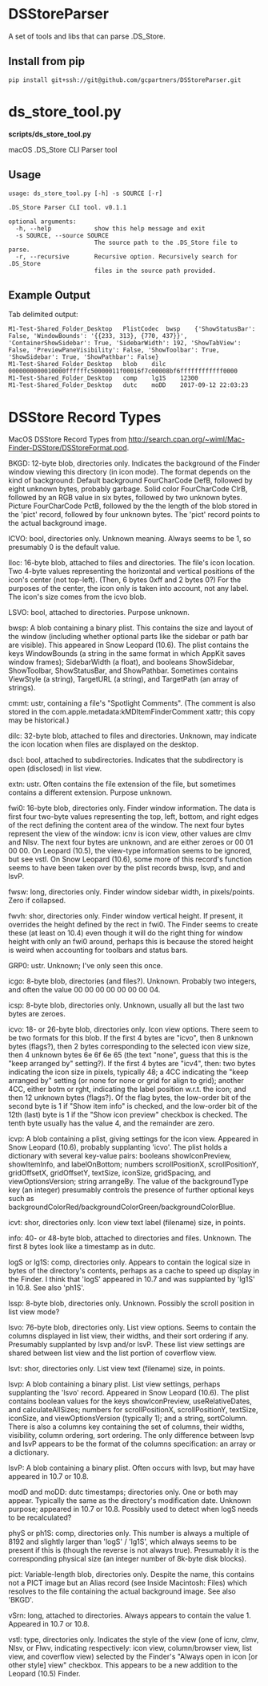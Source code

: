 # DSStoreParser
A set of tools and libs that can parse .DS_Store.

## Install from pip
`pip install git+ssh://git@github.com/gcpartners/DSStoreParser.git`

# ds_store_tool.py
**scripts/ds_store_tool.py**

macOS .DS_Store CLI Parser tool

## Usage
```
usage: ds_store_tool.py [-h] -s SOURCE [-r]

.DS_Store Parser CLI tool. v0.1.1

optional arguments:
  -h, --help            show this help message and exit
  -s SOURCE, --source SOURCE
                        The source path to the .DS_Store file to parse.
  -r, --recursive       Recursive option. Recursively search for .DS_Store
                        files in the source path provided.
```

## Example Output
Tab delimited output:
```
M1-Test-Shared_Folder_Desktop	PlistCodec	bwsp	{'ShowStatusBar': False, 'WindowBounds': '{{233, 313}, {770, 437}}', 'ContainerShowSidebar': True, 'SidebarWidth': 192, 'ShowTabView': False, 'PreviewPaneVisibility': False, 'ShowToolbar': True, 'ShowSidebar': True, 'ShowPathbar': False}
M1-Test-Shared_Folder_Desktop	blob	dilc	0000000000010000ffffffc50000011f00016f7c00008bf6ffffffffffff0000
M1-Test-Shared_Folder_Desktop	comp	lg1S	12300
M1-Test-Shared_Folder_Desktop	dutc	moDD	2017-09-12 22:03:23
```

# DSStore Record Types
MacOS DSStore Record Types from http://search.cpan.org/~wiml/Mac-Finder-DSStore/DSStoreFormat.pod.


BKGD:	 12-byte blob, directories only. Indicates the background of the Finder window viewing this directory (in icon mode). The format depends on the kind of background: Default background FourCharCode DefB, followed by eight unknown bytes, probably garbage. Solid color FourCharCode ClrB, followed by an RGB value in six bytes, followed by two unknown bytes. Picture FourCharCode PctB, followed by the the length of the blob stored in the 'pict' record, followed by four unknown bytes. The 'pict' record points to the actual background image.


ICVO:	 bool, directories only. Unknown meaning. Always seems to be 1, so presumably 0 is the default value.


Iloc:	 16-byte blob, attached to files and directories. The file's icon location. Two 4-byte values representing the horizontal and vertical positions of the icon's center (not top-left). (Then, 6 bytes 0xff and 2 bytes 0?) For the purposes of the center, the icon only is taken into account, not any label. The icon's size comes from the icvo blob.


LSVO:	 bool, attached to directories. Purpose unknown.


bwsp:	 A blob containing a binary plist. This contains the size and layout of the window (including whether optional parts like the sidebar or path bar are visible). This appeared in Snow Leopard (10.6). The plist contains the keys WindowBounds (a string in the same format in which AppKit saves window frames); SidebarWidth (a float), and booleans ShowSidebar, ShowToolbar, ShowStatusBar, and ShowPathbar. Sometimes contains ViewStyle (a string), TargetURL (a string), and TargetPath (an array of strings).


cmmt:	 ustr, containing a file's "Spotlight Comments". (The comment is also stored in the com.apple.metadata:kMDItemFinderComment xattr; this copy may be historical.)


dilc:	 32-byte blob, attached to files and directories. Unknown, may indicate the icon location when files are displayed on the desktop.


dscl:	 bool, attached to subdirectories. Indicates that the subdirectory is open (disclosed) in list view.


extn:	 ustr. Often contains the file extension of the file, but sometimes contains a different extension. Purpose unknown.


fwi0:	 16-byte blob, directories only. Finder window information. The data is first four two-byte values representing the top, left, bottom, and right edges of the rect defining the content area of the window. The next four bytes represent the view of the window: icnv is icon view, other values are clmv and Nlsv. The next four bytes are unknown, and are either zeroes or 00 01 00 00. On Leopard (10.5), the view-type information seems to be ignored, but see vstl. On Snow Leopard (10.6), some more of this record's function seems to have been taken over by the plist records bwsp, lsvp, and and lsvP.


fwsw:	 long, directories only. Finder window sidebar width, in pixels/points. Zero if collapsed.


fwvh:	 shor, directories only. Finder window vertical height. If present, it overrides the height defined by the rect in fwi0. The Finder seems to create these (at least on 10.4) even though it will do the right thing for window height with only an fwi0 around, perhaps this is because the stored height is weird when accounting for toolbars and status bars.


GRP0:	 ustr. Unknown; I've only seen this once.


icgo:	 8-byte blob, directories (and files?). Unknown. Probably two integers, and often the value 00 00 00 00 00 00 00 04.


icsp:	 8-byte blob, directories only. Unknown, usually all but the last two bytes are zeroes.


icvo:	 18- or 26-byte blob, directories only. Icon view options. There seem to be two formats for this blob. If the first 4 bytes are "icvo", then 8 unknown bytes (flags?), then 2 bytes corresponding to the selected icon view size, then 4 unknown bytes 6e 6f 6e 65 (the text "none", guess that this is the "keep arranged by" setting?). If the first 4 bytes are "icv4", then: two bytes indicating the icon size in pixels, typically 48; a 4CC indicating the "keep arranged by" setting (or none for none or grid for align to grid); another 4CC, either botm or rght, indicating the label position w.r.t. the icon; and then 12 unknown bytes (flags?). Of the flag bytes, the low-order bit of the second byte is 1 if "Show item info" is checked, and the low-order bit of the 12th (last) byte is 1 if the "Show icon preview" checkbox is checked. The tenth byte usually has the value 4, and the remainder are zero.


icvp:	 A blob containing a plist, giving settings for the icon view. Appeared in Snow Leopard (10.6), probably supplanting 'icvo'. The plist holds a dictionary with several key-value pairs: booleans showIconPreview, showItemInfo, and labelOnBottom; numbers scrollPositionX, scrollPositionY, gridOffsetX, gridOffsetY, textSize, iconSize, gridSpacing, and viewOptionsVersion; string arrangeBy. The value of the backgroundType key (an integer) presumably controls the presence of further optional keys such as backgroundColorRed/backgroundColorGreen/backgroundColorBlue.


icvt:	 shor, directories only. Icon view text label (filename) size, in points.


info:	 40- or 48-byte blob, attached to directories and files. Unknown. The first 8 bytes look like a timestamp as in dutc.


logS or lg1S:	 comp, directories only. Appears to contain the logical size in bytes of the directory's contents, perhaps as a cache to speed up display in the Finder. I think that 'logS' appeared in 10.7 and was supplanted by 'lg1S' in 10.8. See also 'ph1S'.


lssp:	 8-byte blob, directories only. Unknown. Possibly the scroll position in list view mode?


lsvo:	 76-byte blob, directories only. List view options. Seems to contain the columns displayed in list view, their widths, and their sort ordering if any. Presumably supplanted by lsvp and/or lsvP. These list view settings are shared between list view and the list portion of coverflow view.


lsvt:	 shor, directories only. List view text (filename) size, in points.


lsvp:	 A blob containing a binary plist. List view settings, perhaps supplanting the 'lsvo' record. Appeared in Snow Leopard (10.6). The plist contains boolean values for the keys showIconPreview, useRelativeDates, and calculateAllSizes; numbers for scrollPositionX, scrollPositionY, textSize, iconSize, and viewOptionsVersion (typically 1); and a string, sortColumn. There is also a columns key containing the set of columns, their widths, visibility, column ordering, sort ordering. The only difference between lsvp and lsvP appears to be the format of the columns specification: an array or a dictionary.


lsvP:	 A blob containing a binary plist. Often occurs with lsvp, but may have appeared in 10.7 or 10.8.


modD and moDD:	 dutc timestamps; directories only. One or both may appear. Typically the same as the directory's modification date. Unknown purpose; appeared in 10.7 or 10.8. Possibly used to detect when logS needs to be recalculated?


phyS or ph1S:	 comp, directories only. This number is always a multiple of 8192 and slightly larger than 'logS' / 'lg1S', which always seems to be present if this is (though the reverse is not always true). Presumably it is the corresponding physical size (an integer number of 8k-byte disk blocks).


pict:	 Variable-length blob, directories only. Despite the name, this contains not a PICT image but an Alias record (see Inside Macintosh: Files) which resolves to the file containing the actual background image. See also 'BKGD'.


vSrn:	 long, attached to directories. Always appears to contain the value 1. Appeared in 10.7 or 10.8.


vstl:	 type, directories only. Indicates the style of the view (one of icnv, clmv, Nlsv, or Flwv, indicating respectively: icon view, column/browser view, list view, and coverflow view) selected by the Finder's "Always open in icon [or other style] view" checkbox. This appears to be a new addition to the Leopard (10.5) Finder.





